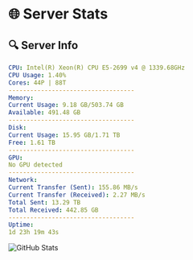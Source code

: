 # 🌐 Server Stats
## 🔍 Server Info
```yaml
CPU: Intel(R) Xeon(R) CPU E5-2699 v4 @ 1339.68GHz
CPU Usage: 1.40%
Cores: 44P | 88T
-----------------------------------
Memory:
Current Usage: 9.18 GB/503.74 GB
Available: 491.48 GB
-----------------------------------
Disk:
Current Usage: 15.95 GB/1.71 TB
Free: 1.61 TB
-----------------------------------
GPU:
No GPU detected
-----------------------------------
Network:
Current Transfer (Sent): 155.86 MB/s
Current Transfer (Received): 2.27 MB/s
Total Sent: 13.29 TB
Total Received: 442.85 GB
-----------------------------------
Uptime:
1d 23h 19m 43s
```
![GitHub Stats](https://img.shields.io/badge/Updated-2025-02-09_22:03:01-blue)